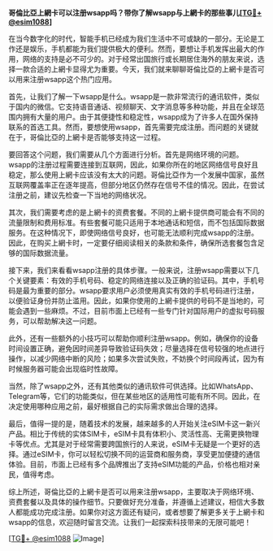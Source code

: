 **哥倫比亞上網卡可以注册wsapp吗？带你了解wsapp与上網卡的那些事儿[[TG💪+ @esim1088](https://t.me/s/esim1088)]**

在当今数字化的时代，智能手机已经成为我们生活中不可或缺的一部分。无论是工作还是娱乐，手机都能为我们提供极大的便利。然而，要想让手机发挥出最大的作用，网络的支持是必不可少的。对于经常出国旅行或长期居住海外的朋友来说，选择一款合适的上網卡显得尤为重要。今天，我们就来聊聊哥倫比亞的上網卡是否可以用来注册wsapp这个热门应用。

首先，让我们了解一下wsapp是什么。wsapp是一款非常流行的通讯软件，类似于国内的微信。它支持语音通话、视频聊天、文字消息等多种功能，并且在全球范围内拥有大量的用户。由于其便捷性和稳定性，wsapp成为了许多人在国外保持联系的首选工具。然而，要想使用wsapp，首先需要完成注册。而问题的关键就在于，哥倫比亞的上網卡是否能够支持这一过程。

要回答这个问题，我们需要从几个方面进行分析。首先是网络环境的问题。wsapp的注册过程需要连接到互联网，因此，如果你所在的地区网络信号良好且稳定，那么使用上網卡应该没有太大的问题。哥倫比亞作为一个发展中国家，虽然互联网覆盖率正在逐年提高，但部分地区仍然存在信号不佳的情况。因此，在尝试注册之前，建议先检查一下当地的网络状况。

其次，我们需要考虑的是上網卡的资费套餐。不同的上網卡提供商可能会有不同的流量限制和费用标准。有些套餐可能只适用于本地通话和短信，而不包括国际数据服务。在这种情况下，即使网络信号良好，也可能无法顺利完成wsapp的注册。因此，在购买上網卡时，一定要仔细阅读相关的条款和条件，确保所选套餐包含足够的国际数据流量。

接下来，我们来看看wsapp注册的具体步骤。一般来说，注册wsapp需要以下几个关键要素：有效的手机号码、稳定的网络连接以及正确的验证码。其中，手机号码是最为重要的部分。wsapp要求用户必须使用真实有效的手机号码进行注册，以便验证身份并防止滥用。因此，如果你使用的上網卡提供的号码不是当地的，可能会遇到一些麻烦。不过，目前市面上已经有一些专门针对国际用户的虚拟号码服务，可以帮助解决这一问题。

此外，还有一些额外的小技巧可以帮助你顺利注册wsapp。例如，确保你的设备时间设置正确，避免因时间差异导致验证码失效；尽量选择在信号较强的地点进行操作，以减少网络中断的风险；如果多次尝试失败，不妨换个时间段再试，因为有时候服务器可能会出现临时性故障。

当然，除了wsapp之外，还有其他类似的通讯软件可供选择。比如WhatsApp、Telegram等，它们的功能类似，但在某些地区的适用性可能有所不同。因此，在决定使用哪种应用之前，最好根据自己的实际需求做出合理的选择。

最后，值得一提的是，随着技术的发展，越来越多的人开始关注eSIM卡这一新兴产品。相比于传统的实体SIM卡，eSIM卡具有体积小、灵活性高、无需更换物理卡等优点。尤其是对于经常需要跨国旅行的人来说，eSIM卡无疑是一个更好的选择。通过eSIM卡，你可以轻松切换不同的运营商和服务商，享受更加便捷的通信体验。目前，市面上已经有多个品牌推出了支持eSIM功能的产品，价格也相对亲民，值得考虑。

综上所述，哥倫比亞的上網卡是否可以用来注册wsapp，主要取决于网络环境、资费套餐以及具体的操作细节。只要做好充分准备，并遵循上述建议，相信大多数人都能成功完成注册。如果你对这方面还有疑问，或者想要了解更多关于上網卡和wsapp的信息，欢迎随时留言交流。让我们一起探索科技带来的无限可能吧！

[[TG💪+ @esim1088](https://t.me/s/esim1088) ![Image](https://i.postimg.cc/4NQfJmqS/Snipaste-2025-05-13-00-14-12.png)]
